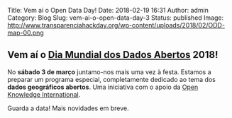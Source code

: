 Title: Vem aí o Open Data Day!
Date: 2018-02-19 16:31
Author: admin
Category: Blog
Slug: vem-ai-o-open-data-day-3
Status: published
Image: http://www.transparenciahackday.org/wp-content/uploads/2018/02/ODD-map-00.png

Vem aí o [Dia Mundial dos Dados Abertos](http://opendataday.org) 2018!
----------------------------------------------------------------------

No **sábado 3 de março** juntamo-nos mais uma vez à festa. Estamos a preparar um programa especial, completamente dedicado ao tema dos **dados geográficos abertos**. Uma iniciativa com o apoio da [Open Knowledge International](https://okfn.org/).

Guarda a data! Mais novidades em breve.
